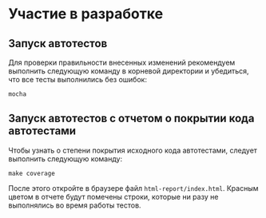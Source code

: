 # Участие в разработке

## Запуск автотестов

Для проверки правильности внесенных изменений рекомендуем выполнить следующую команду в корневой директории и убедиться, что все тесты выполнились без ошибок:

    mocha

## Запуск автотестов с отчетом о покрытии кода автотестами

Чтобы узнать о степени покрытия исходного кода автотестами, следует выполнить следующую команду:

    make coverage

После этого откройте в браузере файл `html-report/index.html`. Красным цветом в отчете будут помечены строки, которые ни разу не выполнялись во время работы тестов.
